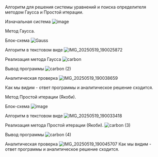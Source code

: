 Алгоритм для решения системы уравнений и поиска определителя методом Гаусса и Простой итерации.

Изначальная система
![image](https://github.com/user-attachments/assets/a8149e59-990c-4d07-b9b1-841eb1b152a2)

Метод Гаусса.

Блок-схема
![Gauss](https://github.com/user-attachments/assets/7ec1e59f-bebe-4ef9-9525-ab0d89865b32)

Алгоритм в текстовом виде
![IMG_20250519_190025872](https://github.com/user-attachments/assets/94b8f09a-ac42-40a8-b5eb-f0278198ae56)

Реализация метода Гаусса
![carbon](https://github.com/user-attachments/assets/af474ce6-0979-4187-8e72-510756d6bb3d)

Вывод программы
![carbon (2)](https://github.com/user-attachments/assets/7893869f-7099-484f-a894-04b0e6411e73)

Аналитическая проверка 
![IMG_20250519_190038659](https://github.com/user-attachments/assets/07a7c1ff-b6d4-4fbe-bf3e-553e5f3618d5)

Как мы видим - ответ программы и аналитическое решение сходится.

Метод Простой итерации (Якоби).

Блок-схема
![image](https://github.com/user-attachments/assets/c5af1875-6ff4-45ed-898a-57e91d1dc884)

Алгоритм в текстовом виде
![IMG_20250519_190033418](https://github.com/user-attachments/assets/34751a03-e6e9-4d5e-81b3-ff67507b5419)

Реализация метода Простой итерации (Якоби).
![carbon (3)](https://github.com/user-attachments/assets/e9afe268-a8a8-4efe-87d8-89981e90c7c4)

Вывод программы
![carbon (4)](https://github.com/user-attachments/assets/31f56040-0577-43a1-80ff-bf69a2aa8670)

Аналитическая проверка 
![IMG_20250519_190045707](https://github.com/user-attachments/assets/43bf0b98-8f22-42db-9ab6-404c11659153)
Как мы видим - ответ программы и аналитическое решение сходится.
